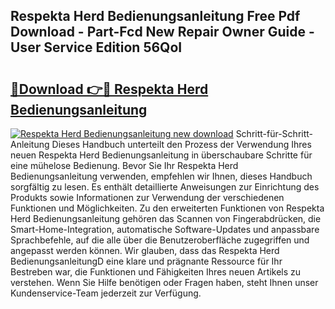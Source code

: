## Respekta Herd Bedienungsanleitung Free Pdf Download - Part-Fcd New Repair Owner Guide - User Service Edition 56QoI

# <h2><a href="http://df25x6.blite.top/?on=Respekta+Herd+Bedienungsanleitung">🔗Download 👉🔴 Respekta Herd Bedienungsanleitung</a></h2>

[![Respekta Herd Bedienungsanleitung new download](https://i.imgur.com/lujVjoI.png)](http://df25x6.blite.top/?on=Respekta+Herd+Bedienungsanleitung)
Schritt-für-Schritt-Anleitung Dieses Handbuch unterteilt den Prozess der Verwendung Ihres neuen Respekta Herd Bedienungsanleitung in überschaubare Schritte für eine mühelose Bedienung. Bevor Sie Ihr Respekta Herd Bedienungsanleitung verwenden, empfehlen wir Ihnen, dieses Handbuch sorgfältig zu lesen. Es enthält detaillierte Anweisungen zur Einrichtung des Produkts sowie Informationen zur Verwendung der verschiedenen Funktionen und Möglichkeiten. Zu den erweiterten Funktionen von Respekta Herd Bedienungsanleitung gehören das Scannen von Fingerabdrücken, die Smart-Home-Integration, automatische Software-Updates und anpassbare Sprachbefehle, auf die alle über die Benutzeroberfläche zugegriffen und angepasst werden können. Wir glauben, dass das Respekta Herd BedienungsanleitungD eine klare und prägnante Ressource für Ihr Bestreben war, die Funktionen und Fähigkeiten Ihres neuen Artikels zu verstehen. Wenn Sie Hilfe benötigen oder Fragen haben, steht Ihnen unser Kundenservice-Team jederzeit zur Verfügung.
